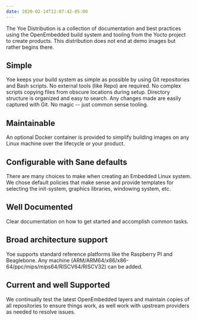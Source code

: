 ```yaml
---
date: 2020-02-14T12:07:42-05:00
---
```


The Yoe Distribution is a collection of documentation and best practices using
the OpenEmbedded build system and tooling from the Yocto project to create
products. This distribution does not end at demo images but rather begins there.

## Simple

Yoe keeps your build system as simple as possible by using Git repositories and
Bash scripts. No external tools (like Repo) are required. No complex scripts
copying files from obscure locations during setup. Directory structure is
organized and easy to search. Any changes made are easily captured with Git. No
magic -- just common sense tooling.

## Maintainable

An optional Docker container is provided to simplify building images on any
Linux machine over the lifecycle or your product.

## Configurable with Sane defaults

There are many choices to make when creating an Embedded Linux system. We chose
default policies that make sense and provide templates for selecting the
init-system, graphics libraries, windowing system, etc.

## Well Documented

Clear documentation on how to get started and accomplish common tasks.

## Broad architecture support

Yoe supports standard reference platforms like the Raspberry PI and Beaglebone.
Any machine (ARM/ARM64/x86/x86-64/ppc/mips/mips64/RISCV64/RISCV32) can be added.

## Current and well Supported

We continually test the latest OpenEmbedded layers and maintain copies of all
repositories to ensure things work, as well work with upstream providers as
needed to resolve issues.
